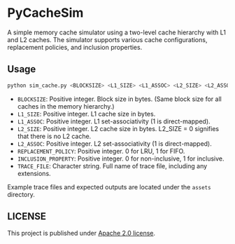 # PyCacheSim

A simple memory cache simulator using a two-level cache hierarchy with L1 and L2 caches. The simulator supports various cache configurations, replacement policies, and inclusion properties.

## Usage

```sh
python sim_cache.py <BLOCKSIZE> <L1_SIZE> <L1_ASSOC> <L2_SIZE> <L2_ASSOC> <REPLACEMENT_POLICY> <INCLUSION_PROPERTY> <TRACE_FILE>
```

- `BLOCKSIZE`: Positive integer. Block size in bytes. (Same block size for all caches in the memory hierarchy.)
- `L1_SIZE`: Positive integer. L1 cache size in bytes.
- `L1_ASSOC`: Positive integer. L1 set-associativity (1 is direct-mapped).
- `L2_SIZE`: Positive integer. L2 cache size in bytes. L2_SIZE = 0 signifies that there is no L2 cache.
- `L2_ASSOC`: Positive integer. L2 set-associativity (1 is direct-mapped).
- `REPLACEMENT_POLICY`: Positive integer. 0 for LRU, 1 for FIFO.
- `INCLUSION_PROPERTY`: Positive integer. 0 for non-inclusive, 1 for inclusive.
- `TRACE_FILE`: Character string. Full name of trace file, including any extensions.

Example trace files and expected outputs are located under the `assets` directory.

## LICENSE

This project is published under [Apache 2.0 license](https://www.apache.org/licenses/LICENSE-2.0).
